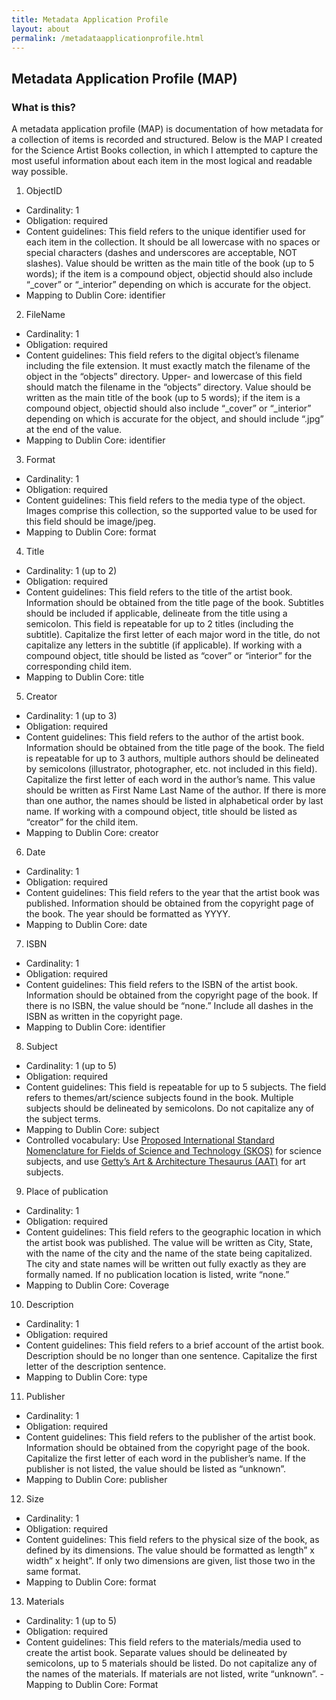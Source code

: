 ```yaml
---
title: Metadata Application Profile
layout: about
permalink: /metadataapplicationprofile.html
---
```

## Metadata Application Profile (MAP)

### What is this?
A metadata application profile (MAP) is documentation of how metadata for a collection of items is recorded and structured. Below is the MAP I created for the Science Artist Books collection, in which I attempted to capture the most useful information about each item in the most logical and readable way possible.

1. ObjectID
  - Cardinality: 1 
  - Obligation: required
  - Content guidelines: This field refers to the unique identifier used for each item in the collection. It should be all lowercase with no spaces or special characters (dashes and underscores are acceptable, NOT slashes). Value should be written as the main title of the book (up to 5 words); if the item is a compound object, objectid should also include “_cover” or “_interior” depending on which is accurate for the object.    
  - Mapping to Dublin Core: identifier

2. FileName
  - Cardinality: 1 
  - Obligation: required
  - Content guidelines: This field refers to the digital object’s filename including the file extension. It must exactly match the filename of the object in the “objects” directory. Upper- and lowercase of this field should match the filename in the “objects” directory. Value should be written as the main title of the book (up to 5 words); if the item is a compound object, objectid should also include “_cover” or “_interior” depending on which is accurate for the object, and should include “.jpg” at the end of the value.
  - Mapping to Dublin Core: identifier

3. Format
  - Cardinality: 1 
  - Obligation: required
  - Content guidelines: This field refers to the media type of the object. Images comprise this collection, so the supported value to be used for this field should be image/jpeg.  
  - Mapping to Dublin Core: format

4. Title
  - Cardinality: 1 (up to 2)
  - Obligation: required
  - Content guidelines: This field refers to the title of the artist book. Information should be obtained from the title page of the book. Subtitles should be included if applicable, delineate from the title using a semicolon. This field is repeatable for up to 2 titles (including the subtitle). Capitalize the first letter of each major word in the title, do not capitalize any letters in the subtitle (if applicable). If working with a compound object, title should be listed as “cover” or “interior” for the corresponding child item. 
  - Mapping to Dublin Core: title

5. Creator
  - Cardinality: 1 (up to 3)
  - Obligation: required
  - Content guidelines: This field refers to the author of the artist book. Information should be obtained from the title page of the book. The field is repeatable for up to 3 authors, multiple authors should be delineated by semicolons (illustrator, photographer, etc. not included in this field). Capitalize the first letter of each word in the author’s name. This value should be written as First Name Last Name of the author. If there is more than one author, the names should be listed in alphabetical order by last name. If working with a compound object, title should be listed as “creator” for the child item.   
  - Mapping to Dublin Core: creator

6. Date
  - Cardinality: 1
  - Obligation: required
  - Content guidelines: This field refers to the year that the artist book was published. Information should be obtained from the copyright page of the book. The year should be formatted as YYYY.
  - Mapping to Dublin Core: date

7. ISBN
  - Cardinality: 1
  - Obligation: required
  - Content guidelines: This field refers to the ISBN of the artist book. Information should be obtained from the copyright page of the book. If there is no ISBN, the value should be “none.” Include all dashes in the ISBN as written in the copyright page.
  - Mapping to Dublin Core: identifier

8. Subject
  - Cardinality: 1 (up to 5)
  - Obligation: required
  - Content guidelines: This field is repeatable for up to 5 subjects. The field refers to themes/art/science subjects found in the book. Multiple subjects should be delineated by semicolons. Do not capitalize any of the subject terms.
  - Mapping to Dublin Core: subject
  - Controlled vocabulary: Use [Proposed International Standard Nomenclature for Fields of Science and Technology (SKOS)](https://skos.um.es/unesco6/#:~:text=The%20Proposed%20international%20standard%20nomenclature,by%20the%20Scientific%20Advisory%20Committee.) for science subjects, and use [Getty’s Art & Architecture Thesaurus (AAT)](https://www.getty.edu/research/tools/vocabularies/aat/) for art subjects. 

9. Place of publication
  - Cardinality: 1
  - Obligation: required
  - Content guidelines: This field refers to the geographic location in which the artist book was published. The value will be written as City, State, with the name of the city and the name of the state being capitalized. The city and state names will be written out fully exactly as they are formally named. If no publication location is listed, write “none.”
  - Mapping to Dublin Core: Coverage

10. Description
  - Cardinality: 1
  - Obligation: required
  - Content guidelines: This field refers to a brief account of the artist book. Description should be no longer than one sentence. Capitalize the first letter of the description sentence.  
  - Mapping to Dublin Core: type

11. Publisher
  - Cardinality: 1
  - Obligation: required
  - Content guidelines: This field refers to the publisher of the artist book. Information should be obtained from the copyright page of the book. Capitalize the first letter of each word in the publisher’s name. If the publisher is not listed, the value should be listed as “unknown”.
  - Mapping to Dublin Core: publisher 

12. Size
  - Cardinality: 1
  - Obligation: required
  - Content guidelines: This field refers to the physical size of the book, as defined by its dimensions. The value should be formatted as length” x width” x height”. If only two dimensions are given, list those two in the same format. 
  - Mapping to Dublin Core: format

13. Materials
  - Cardinality: 1 (up to 5)
  - Obligation: required
  - Content guidelines: This field refers to the materials/media used to create the artist book. Separate values should be delineated by semicolons, up to 5 materials should be listed. Do not capitalize any of the names of the materials. If materials are not listed, write “unknown”. 
  -Mapping to Dublin Core: Format
